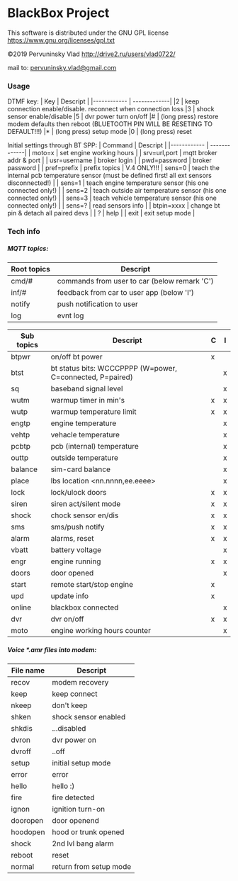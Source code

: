 # BlackBox Project
This software is distributed under the GNU GPL license https://www.gnu.org/licenses/gpl.txt

©2019 Pervuninsky Vlad http://drive2.ru/users/vlad0722/

mail to: pervuninsky.vlad@gmail.com

### Usage 
DTMF key:
|    Key     |          Descript                 |
|------------ | -------------|
 |2 | keep connection enable/disable. reconnect when connection loss
 |3 | shock sensor enable/disable
 |5 | dvr power turn on/off
 |# | (long press) restore modem defaults then reboot (BLUETOOTH PIN WILL BE RESETING TO DEFAULT!!!)
 |* | (long press) setup mode
 |0 | (long press) reset

Initial settings through BT SPP:
| Command | Descript |
|------------ | -------------|
| moto=x       |   set engine working hours |
| srv=url,port |   mqtt broker addr & port |
| usr=username |   broker login |
| pwd=password |   broker password |
| pref=prefix  |   prefix topics | V.4 ONLY!!!
| sens=0       |   teach the internal pcb temperature sensor (must be defined first! all ext sensors disconnected!) |
| sens=1       |   teach engine temperature sensor (his one connected only!) |
| sens=2       |   teach outside air temperature sensor (his one connected only!) |
| sens=3       |   teach vehicle temperature sensor (his one connected only!) |
| sens=?       |   read sensors info |
| btpin=xxxx   |   change bt pin & detach all paired devs |
| ?            |   help |
| exit         |   exit setup mode |

### Tech info

##### MQTT topics:

|Root topics|Descript|
|------------ | -------------|
| cmd/#  |  commands from user to car (below remark 'C') |
| inf/#  |  feedback from car to user app (below 'I') |
| notify |  push notification to user |
| log    |  evnt log |

|Sub topics|Descript|C|I|
|---|---|---|---|
|btpwr   | on/off bt power                                            | x |   |
|btst    | bt status bits: WCCCPPPP (W=power, C=connected, P=paired)  |   | x |
|sq      | baseband signal level                                      |   | x |
|wutm    | warmup timer in min's                                      | x | x |
|wutp    | warmup temperature limit                                   | x | x |
|engtp   | engine temperature                                         |   | x |
|vehtp   | vehacle temperature                                        |   | x |
|pcbtp   | pcb (internal) temperature                                 |   | x |
|outtp   | outside temperature                                        |   | x |
|balance | sim-card balance                                           |   | x |
|place   | lbs location <nn.nnnn,ee.eeee>                             |   | x |
|lock    | lock/ulock doors                                           | x | x |
|siren   | siren act/silent mode                                      | x | x |
|shock   | chock sensor en/dis                                        | x | x |
|sms     | sms/push notify                                            | x | x |
|alarm   | alarms, reset                                              | x | x |
|vbatt   | battery voltage                                            |   | x |
|engr    | engine running                                             | x | x |
|doors   | door opened                                                |   | x |
|start   | remote start/stop engine                                   | x |   |
|upd     | update info                                                | x |   |
|online  | blackbox connected                                         |   | x |
|dvr     | dvr on/off                                                 | x | x |
|moto    | engine working hours counter                               |   | x |

##### Voice *.amr files into modem:

| File name | Descript |
|---|---|
|recov    | modem recovery |
|keep     | keep connect |
|nkeep    | don't keep |
|shken    | shock sensor enabled |
|shkdis   | ...disabled |
|dvron    | dvr power on |
|dvroff   | ..off |
|setup    | initial setup mode |
|error    | error |
|hello    | hello :) |
|fire     | fire detected |
|ignon    | ignition turn-on |
|dooropen | door openend |
|hoodopen | hood or trunk opened |
|shock    | 2nd lvl bang alarm |
|reboot   | reset |
|normal   | return from setup mode |

